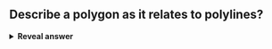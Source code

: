 ## Describe a polygon as it relates to polylines?
<details>
<summary><b>Reveal answer</b></summary>
A polygon is just a closed polyline
</details>
